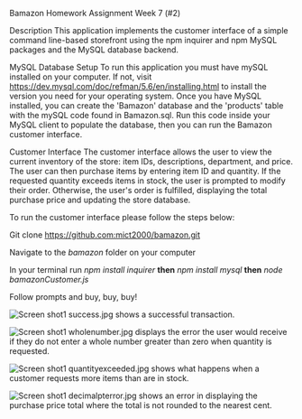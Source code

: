 Bamazon Homework Assignment Week 7 (#2)

Description
This application implements the customer interface of a simple command line-based storefront using the npm inquirer and npm MySQL packages and the MySQL database backend.

MySQL Database Setup
To run this application you must have mySQL installed on your computer. If not, visit https://dev.mysql.com/doc/refman/5.6/en/installing.html to install the version you need for your operating system. Once you have MySQL installed, you can create the 'Bamazon' database and the 'products' table with the mySQL code found in Bamazon.sql. Run this code inside your MySQL client to populate the database, then you can run the Bamazon customer interface.

Customer Interface
The customer interface allows the user to view the current inventory of the store: item IDs, descriptions, department, and price. The user can then purchase items by entering item ID and quantity. If the requested quantity exceeds items in stock, the user is prompted to modify their order. Otherwise, the user's order is fulfilled, displaying the total purchase price and updating the store database. 

To run the customer interface please follow the steps below:

Git clone https://github.com:mict2000/bamazon.git

Navigate to the *bamazon* folder on your computer

In your terminal run *npm install inquirer* **then** *npm install mysql* **then** *node bamazonCustomer.js*

Follow prompts and buy, buy, buy!

![Screen shot1](https://github.com/mict2000/bamazon/blob/master/public/assets/images/success.jpg?raw=true)
success.jpg shows a successful transaction.


![Screen shot1](https://github.com/mict2000/bamazon/blob/master/public/assets/images/wholenumber.jpg?raw=true)
wholenumber.jpg displays the error the user would receive if they do not enter a whole number greater than zero when quantity is requested.

![Screen shot1](https://github.com/mict2000/bamazon/blob/master/public/assets/images/quantityexceeded.jpg?raw=true)
quantityexceeded.jpg shows what happens when a customer requests more items than are in stock.


![Screen shot1](https://github.com/mict2000/bamazon/blob/master/public/assets/images/decimalpterror.jpg?raw=true)
decimalpterror.jpg shows an error in displaying the purchase price total where the total is not rounded to the nearest cent.
